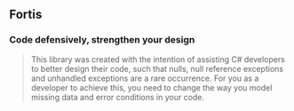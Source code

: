 ## Fortis 
### Code defensively, strengthen your design

>This library was created with the intention of assisting C# developers to better design their code, such that nulls, null reference exceptions and unhandled exceptions are a rare occurrence. For you as a developer to achieve this, you need to change the way you model missing data and error conditions in your code.
